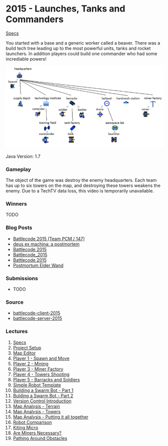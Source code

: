 # 2015 - Launches, Tanks and Commanders

[Specs](https://github.com/bovard/battlecode-server-2015/blob/master/specs.md)

You started with a base and a generic worker called a beaver. There was a build tech tree leading up to the most powerful units, tanks and rocket launchers. In addition players could build one commander who had some incrediable powers!

![tech_tree](./TREE.PNG)

Java Version: 1.7

### Gameplay
The object of the game was destroy the enemy headquarters. Each team has up to six towers on the map, and destroying these towers weakens the enemy. Due to a TechTV data loss, this video is temporarily unavailable.

### Winners
TODO

### Blog Posts

* [Battlecode 2015 (Team PCM / 147)](http://creativeascent.blogspot.com/2015/03/battlecode-2015-team-pcm-147.html)
* [deus ex machina: a postmortem](https://github.com/mackenzie-o/battlecode2015/blob/master/README.md)
* [Battlecode 2015](https://github.com/MattJohnerson/BattleCode2015/blob/master/Blogpost.pdf)
* [Battlecode_2015](http://battlecode2015millerm94.blogspot.com/2015/03/battlecode2015.html)
* [Battlecode 2015](http://battlecode2015.blogspot.com/2015/04/battlecode-2015.html)
* [Postmortum Elder Wand](http://2015team152.blogspot.com/2015/04/1-introduction-having-played-our-fair.html)

### Submissions
* TODO

### Source

* [battlecode-client-2015](https://github.com/bovard/battlecode-client-2015)
* [battlecode-server-2015](https://github.com/bovard/battlecode-server-2015)


### Lectures

1. [Specs](https://www.youtube.com/watch?v=PUifzoDqN-0)
2. [Project Setup](https://www.youtube.com/watch?v=bm0H4Lqg5T4)
3. [Map Editor](https://www.youtube.com/watch?v=ITlp4-i7YGA)
4. [Player 1 - Spawn and Move](https://www.youtube.com/watch?v=Ea9ntOcrGlQ)
5. [Player 2 - Mining](https://www.youtube.com/watch?v=lkzzN3s1u7s)
6. [Player 3 - Miner Factory](https://www.youtube.com/watch?v=2YbzMFILzY8)
7. [Player 4 - Towers Shooting](https://www.youtube.com/watch?v=uIue0jXpdZQ)
8. [Player 5 - Barracks and Soldiers](https://www.youtube.com/watch?v=T4lxIij0UtE)
9. [Simple Robot Template](https://www.youtube.com/watch?v=he7NT3_iuBo)
10. [Building a Swarm Bot - Part 1](https://www.youtube.com/watch?v=paf6c-H35tc)
11. [Bulding a Swarm Bot - Part 2](https://www.youtube.com/watch?v=xXvH3Vc0LvU)
12. [Version Control Introduction](https://www.youtube.com/watch?v=ozRSVWfnWI8)
13. [Map Analysis - Terrain](https://www.youtube.com/watch?v=3jQY_-kEZEE)
14. [Map Analysis - Towers](https://www.youtube.com/watch?v=Pb20buJaoWc)
15. [Map Analysis - Putting it all together](https://www.youtube.com/watch?v=4kCKkzyE6hg)
16. [Robot Comparison](https://www.youtube.com/watch?v=yUWAiKSN3VY)
17. [Kiting Micro](https://www.youtube.com/watch?v=9kaYgaqkRkg)
18. [Are Miners Necessary?](https://www.youtube.com/watch?v=63zMQnhi7UM)
19. [Pathing Around Obstacles](https://www.youtube.com/watch?v=pqjWjVPRGeI)
